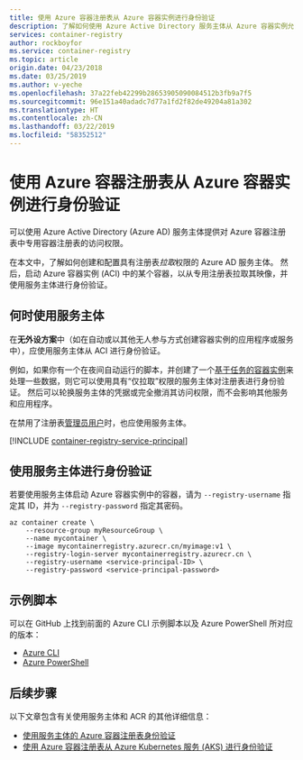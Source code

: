 ```yaml
---
title: 使用 Azure 容器注册表从 Azure 容器实例进行身份验证
description: 了解如何使用 Azure Active Directory 服务主体从 Azure 容器实例允许访问专用容器注册表中的映像。
services: container-registry
author: rockboyfor
ms.service: container-registry
ms.topic: article
origin.date: 04/23/2018
ms.date: 03/25/2019
ms.author: v-yeche
ms.openlocfilehash: 37a22feb42299b28653905090084512b3fb9a7f5
ms.sourcegitcommit: 96e151a40adadc7d77a1fd2f82de49204a81a302
ms.translationtype: HT
ms.contentlocale: zh-CN
ms.lasthandoff: 03/22/2019
ms.locfileid: "58352512"
---
```

# <a name="authenticate-with-azure-container-registry-from-azure-container-instances"></a>使用 Azure 容器注册表从 Azure 容器实例进行身份验证

可以使用 Azure Active Directory (Azure AD) 服务主体提供对 Azure 容器注册表中专用容器注册表的访问权限。

在本文中，了解如何创建和配置具有注册表*拉取*权限的 Azure AD 服务主体。 然后，启动 Azure 容器实例 (ACI) 中的某个容器，以从专用注册表拉取其映像，并使用服务主体进行身份验证。

## <a name="when-to-use-a-service-principal"></a>何时使用服务主体

在**无外设方案**中（如在自动或以其他无人参与方式创建容器实例的应用程序或服务中），应使用服务主体从 ACI 进行身份验证。

例如，如果你有一个在夜间自动运行的脚本，并创建了一个[基于任务的容器实例](../container-instances/container-instances-restart-policy.md)来处理一些数据，则它可以使用具有“仅拉取”权限的服务主体对注册表进行身份验证。 然后可以轮换服务主体的凭据或完全撤消其访问权限，而不会影响其他服务和应用程序。

在禁用了注册表[管理员用户](container-registry-authentication.md#admin-account)时，也应使用服务主体。

[!INCLUDE [container-registry-service-principal](../../includes/container-registry-service-principal.md)]

## <a name="authenticate-using-the-service-principal"></a>使用服务主体进行身份验证

若要使用服务主体启动 Azure 容器实例中的容器，请为 `--registry-username` 指定其 ID，并为 `--registry-password` 指定其密码。

```azurecli
az container create \
    --resource-group myResourceGroup \
    --name mycontainer \
    --image mycontainerregistry.azurecr.cn/myimage:v1 \
    --registry-login-server mycontainerregistry.azurecr.cn \
    --registry-username <service-principal-ID> \
    --registry-password <service-principal-password>
```

## <a name="sample-scripts"></a>示例脚本

可以在 GitHub 上找到前面的 Azure CLI 示例脚本以及 Azure PowerShell 所对应的版本：

* [Azure CLI][acr-scripts-cli]
* [Azure PowerShell][acr-scripts-psh]

## <a name="next-steps"></a>后续步骤

以下文章包含有关使用服务主体和 ACR 的其他详细信息：

* [使用服务主体的 Azure 容器注册表身份验证](container-registry-auth-service-principal.md)
* [使用 Azure 容器注册表从 Azure Kubernetes 服务 (AKS) 进行身份验证](container-registry-auth-aks.md)

<!-- IMAGES -->

<!-- LINKS - External -->
[acr-scripts-cli]: https://github.com/Azure/azure-docs-cli-python-samples/tree/master/container-registry
[acr-scripts-psh]: https://github.com/Azure/azure-docs-powershell-samples/tree/master/container-registry

<!-- LINKS - Internal -->